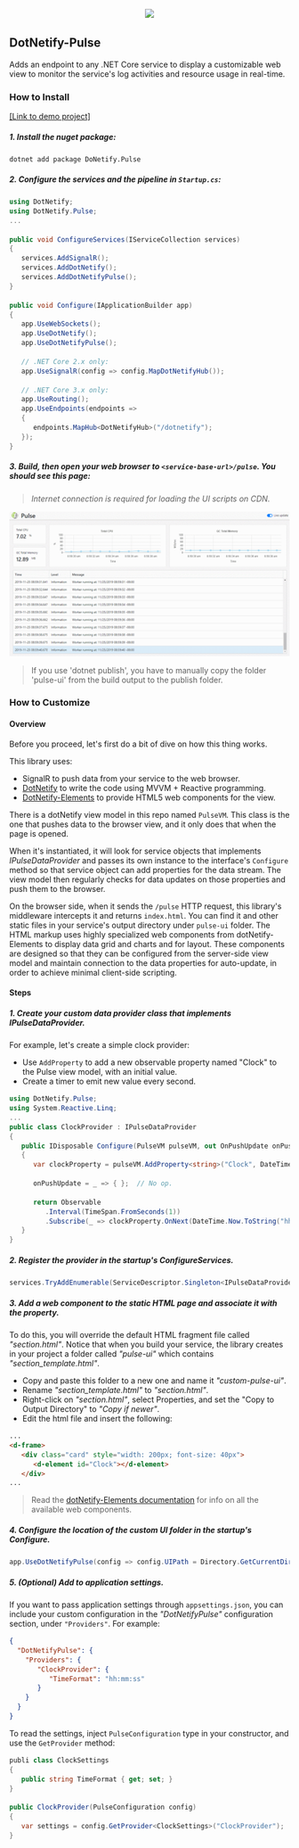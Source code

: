 <p align="center"><img width="300px" src="http://dotnetify.net/content/images/dotnetify-logo.png"></p>

## DotNetify-Pulse

Adds an endpoint to any .NET Core service to display a customizable web view to monitor the service's log activities and resource usage in real-time. 

### How to Install

[[Link to demo project]](https://github.com/dsuryd/dotNetify-Pulse/tree/master/Demo/NetCoreService)

##### 1. Install the nuget package:
```
dotnet add package DoNetify.Pulse
```

##### 2. Configure the services and the pipeline in `Startup.cs`:
```csharp
using DotNetify;
using DotNetify.Pulse;
...

public void ConfigureServices(IServiceCollection services)
{
   services.AddSignalR();
   services.AddDotNetify();
   services.AddDotNetifyPulse();
}

public void Configure(IApplicationBuilder app)
{
   app.UseWebSockets();
   app.UseDotNetify();
   app.UseDotNetifyPulse();

   // .NET Core 2.x only:
   app.UseSignalR(config => config.MapDotNetifyHub());
   
   // .NET Core 3.x only:
   app.UseRouting();
   app.UseEndpoints(endpoints =>
   {
      endpoints.MapHub<DotNetifyHub>("/dotnetify");
   });
}
```

##### 3. Build, then open your web browser to `<service-base-url>/pulse`. You should see this page:
> *Internet connection is required for loading the UI scripts on CDN.*

<img src="https://github.com/dsuryd/dotNetify-Pulse/blob/master/Demo/pulse-demo.gif" />

> If you use 'dotnet publish', you have to manually copy the folder 'pulse-ui' from the build output to the publish folder.

### How to Customize

#### Overview 
Before you proceed, let's first do a bit of dive on how this thing works. 

This library uses:
- SignalR to push data from your service to the web browser.
- [DotNetify](https://dotnetify.net) to write the code using MVVM + Reactive programming.
- [DotNetify-Elements](https://dotnetify.net/elements) to provide HTML5 web components for the view.

There is a dotNetify view model in this repo named `PulseVM`. This class is the one that pushes data to the browser view, and it only does that when the page is opened.  

When it's instantiated, it will look for service objects that implements *IPulseDataProvider* and passes its own instance to the interface's `Configure` method so that service object can add properties for the data stream.  The view model then regularly checks for data updates on those properties and push them to the browser.

On the browser side, when it sends the `/pulse` HTTP request, this library's middleware intercepts it and returns `index.html`.  You can find it and other static files in your service's output directory under `pulse-ui` folder.  The HTML markup uses highly specialized web components from dotNetify-Elements to display data grid and charts and for layout.  These components are designed so that they can be configured from the server-side view model and maintain connection to the data properties for auto-update, in order to achieve minimal client-side scripting.

#### Steps

##### 1. Create your custom data provider class that implements _IPulseDataProvider_.

For example, let's create a simple clock provider:
- Use `AddProperty` to add a new observable property named "Clock" to the Pulse view model, with an initial value.
- Create a timer to emit new value every second.

```csharp
using DotNetify.Pulse;
using System.Reactive.Linq;
...
public class ClockProvider : IPulseDataProvider
{
   public IDisposable Configure(PulseVM pulseVM, out OnPushUpdate onPushUpdate)
   {
      var clockProperty = pulseVM.AddProperty<string>("Clock", DateTime.Now.ToString("hh:mm:ss"));

      onPushUpdate = _ => { };  // No op.

      return Observable
         .Interval(TimeSpan.FromSeconds(1))
         .Subscribe(_ => clockProperty.OnNext(DateTime.Now.ToString("hh:mm:ss")));
   }
}
```

##### 2. Register the provider in the startup's _ConfigureServices_.

```csharp
services.TryAddEnumerable(ServiceDescriptor.Singleton<IPulseDataProvider, ClockProvider>());
```

##### 3. Add a web component to the static HTML page and associate it with the property.

To do this, you will override the default HTML fragment file called _"section.html"_.  Notice that when you build your service, the library creates in your project a folder called _"pulse-ui"_ which contains _"section_template.html"_.  

- Copy and paste this folder to a new one and name it *_"custom-pulse-ui"_*.
- Rename _"section_template.html"_ to *_"section.html"_*.
- Right-click on _"section.html"_, select Properties, and set the "Copy to Output Directory" to *_"Copy if newer"_*.
- Edit the html file and insert the following:
```html
...
<d-frame>
   <div class="card" style="width: 200px; font-size: 40px">
      <d-element id="Clock"></d-element>
   </div>
...
```
> Read the [dotNetify-Elements documentation](https://dotnetify.net/elements) for info on all the available web components.

##### 4.  Configure the location of the custom UI folder in the startup's _Configure_.

```csharp
app.UseDotNetifyPulse(config => config.UIPath = Directory.GetCurrentDirectory() + "\\custom-pulse-ui");
```

##### 5. (Optional) Add to application settings.

If you want to pass application settings through `appsettings.json`, you can include your custom configuration in the _"DotNetifyPulse"_ configuration section, under `"Providers"`.  For example:
```json
{
  "DotNetifyPulse": {
    "Providers": {
       "ClockProvider": {
          "TimeFormat": "hh:mm:ss"
       }
    }
  }
}
```
To read the settings, inject `PulseConfiguration` type in your constructor, and use the `GetProvider` method:
```csharp
publi class ClockSettings
{
   public string TimeFormat { get; set; }
}

public ClockProvider(PulseConfiguration config)
{
   var settings = config.GetProvider<ClockSettings>("ClockProvider");
}
```






